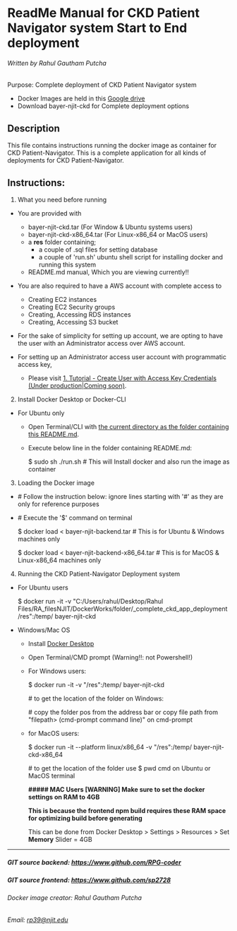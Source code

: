 # ReadMe Manual for CKD Patient Navigator system Start to End deployment 
###### Written by Rahul Gautham Putcha

Purpose: Complete deployment of CKD Patient Navigator system

- Docker Images are held in this [Google drive](https://drive.google.com/drive/folders/1T06iuKNVntf-rCRpvP1b5gWC8YJ_8OD4?usp=sharing)
- Download bayer-njit-ckd for Complete deployment options

## Description
This file contains instructions running the docker image as container for CKD Patient-Navigator.
This is a complete application for all kinds of deployments for CKD Patient-Navigator.

## Instructions:
1. What you need before running 

  - You are provided with
    - bayer-njit-ckd.tar (For Window & Ubuntu systems users)
    - bayer-njit-ckd-x86_64.tar (For Linux-x86_64 or MacOS users)
    - a **res** folder containing;
      - a couple of .sql files for setting database 
      - a couple of 'run.sh' ubuntu shell script for installing docker and running this system
    - README.md manual, Which you are viewing currently!!
 
  - You are also required to have a AWS account with complete access to
    - Creating EC2 instances
    - Creating EC2 Security groups
    - Creating, Accessing RDS instances
    - Creating, Accessing S3 bucket

  - For the sake of simplicity for setting up account, we are opting to have the user with an Administrator access over AWS account.
  - For setting up an Administrator access user account with programmatic access key, 
    - Please visit [1. Tutorial - Create User with Access Key Credentials (Under production|Coming soon)]().

2. Install Docker Desktop or Docker-CLI
  - For Ubuntu only
    - Open Terminal/CLI with <u>the current directory as the folder containing this README.md</u>.
    - Execute below line in the folder containing README.md:

      $ sudo sh ./run.sh # This will Install docker and also run the image as container

3. Loading the Docker image
  - \# Follow the instruction below: ignore lines starting with '#' as they are only for reference purposes
  - \# Execute the '$' command on terminal

    $ docker load < bayer-njit-backend.tar # This is for Ubuntu & Windows machines only

    $ docker load < bayer-njit-backend-x86_64.tar # This is for MacOS & Linux-x86_64 machines only


4. Running the CKD Patient-Navigator Deployment system 
  - For Ubuntu users

      $ docker run -it -v "C:/Users/rahul/Desktop/Rahul Files/RA_filesNJIT/DockerWorks/folder/_complete_ckd_app_deployment/res":/temp/ bayer-njit-ckd

  - Windows/Mac OS
    - Install [Docker Desktop](https://www.docker.com/products/docker-desktop)
    - Open Terminal/CMD prompt (Warning!!: not Powershell!)
    - For Windows users:

      $ docker run -it -v "<location of folder containing the res folder>/res":/temp/ bayer-njit-ckd
      
      \# to get the location of the folder on Windows: 
  
      \# copy the folder pos from the address bar or copy file path from "filepath> (cmd-prompt command line)" on cmd-prompt

    - for MacOS users:

      $ docker run -it --platform linux/x86_64 -v "<location of folder containing the res folder>/res":/temp/ bayer-njit-ckd-x86_64

      \# to get the location of the folder use $ pwd cmd on Ubuntu or MacOS terminal
  
      **##### MAC Users [WARNING] Make sure to set the docker settings on RAM to 4GB**
  
      **This is because the frontend npm build requires these RAM space for optimizing build before generating**
      
      This can be done from Docker Desktop > Settings > Resources > Set **Memory** Slider = 4GB
  
  
  
<hr/>

##### GIT source backend: https://www.github.com/RPG-coder
##### GIT source frontend: https://www.github.com/sp2728
###### Docker image creator: Rahul Gautham Putcha
###### Email: rp39@njit.edu

